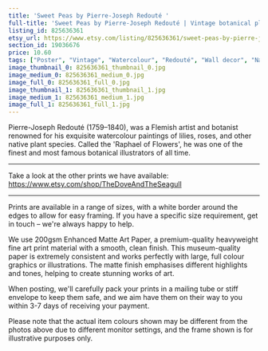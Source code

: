 ```yaml
---
title: 'Sweet Peas by Pierre-Joseph Redouté '
full-title: 'Sweet Peas by Pierre-Joseph Redouté | Vintage botanical plant illustration | Art print for nature lovers'
listing_id: 825636361
etsy_url: https://www.etsy.com/listing/825636361/sweet-peas-by-pierre-joseph-redoute-o?utm_source=site&utm_medium=api&utm_campaign=api
section_id: 19036676
price: 10.60
tags: ["Poster", "Vintage", "Watercolour", "Redouté", "Wall decor", "Nature", "Botanical print", "Plant lovers gift", "Plant illustration", "Cottage decor", "Flower art print", "Cottage", "Sweet pea"]
image_thumbnail_0: 825636361_thumbnail_0.jpg
image_medium_0: 825636361_medium_0.jpg
image_full_0: 825636361_full_0.jpg
image_thumbnail_1: 825636361_thumbnail_1.jpg
image_medium_1: 825636361_medium_1.jpg
image_full_1: 825636361_full_1.jpg
---
```

Pierre-Joseph Redouté (1759–1840), was a Flemish artist and botanist renowned for his exquisite watercolour paintings of lilies, roses, and other native plant species. Called the &#39;Raphael of Flowers&#39;, he was one of the finest and most famous botanical illustrators of all time. 

---

Take a look at the other prints we have available:
https://www.etsy.com/shop/TheDoveAndTheSeagull

----

Prints are available in a range of sizes, with a white border around the edges to allow for easy framing. If you have a specific size requirement, get in touch – we&#39;re always happy to help.

We use 200gsm Enhanced Matte Art Paper, a premium-quality heavyweight fine art print material with a smooth, clean finish. This museum-quality paper is extremely consistent and works perfectly with large, full colour graphics or illustrations. The matte finish emphasises different highlights and tones, helping to create stunning works of art.

When posting, we&#39;ll carefully pack your prints in a mailing tube or stiff envelope to keep them safe, and we aim have them on their way to you within 3-7 days of receiving your payment.

Please note that the actual item colours shown may be different from the photos above due to different monitor settings, and the frame shown is for illustrative purposes only.
